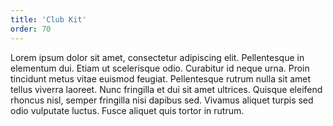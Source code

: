 ```yaml
---
title: 'Club Kit'
order: 70
---
```


Lorem ipsum dolor sit amet, consectetur adipiscing elit. Pellentesque in elementum dui. Etiam ut scelerisque odio. Curabitur id neque urna. Proin tincidunt metus vitae euismod feugiat. Pellentesque rutrum nulla sit amet tellus viverra laoreet. Nunc fringilla et dui sit amet ultrices. Quisque eleifend rhoncus nisl, semper fringilla nisi dapibus sed. Vivamus aliquet turpis sed odio vulputate luctus. Fusce aliquet quis tortor in rutrum.
